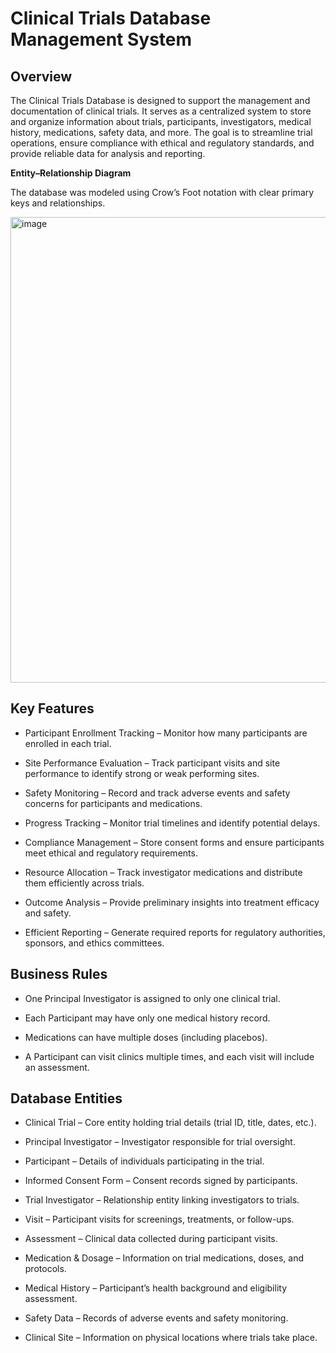# Clinical Trials Database Management System
## Overview

The Clinical Trials Database is designed to support the management and documentation of clinical trials. It serves as a centralized system to store and organize information about trials, participants, investigators, medical history, medications, safety data, and more. The goal is to streamline trial operations, ensure compliance with ethical and regulatory standards, and provide reliable data for analysis and reporting.

**Entity–Relationship Diagram**

The database was modeled using Crow’s Foot notation with clear primary keys and relationships.

<img width="1321" height="745" alt="image" src="https://github.com/user-attachments/assets/2629722b-e180-4444-93e1-0a4123ca5e45" />


## Key Features

- Participant Enrollment Tracking – Monitor how many participants are enrolled in each trial.

- Site Performance Evaluation – Track participant visits and site performance to identify strong or weak performing sites.

- Safety Monitoring – Record and track adverse events and safety concerns for participants and medications.

- Progress Tracking – Monitor trial timelines and identify potential delays.

- Compliance Management – Store consent forms and ensure participants meet ethical and regulatory requirements.

- Resource Allocation – Track investigator medications and distribute them efficiently across trials.

- Outcome Analysis – Provide preliminary insights into treatment efficacy and safety.

- Efficient Reporting – Generate required reports for regulatory authorities, sponsors, and ethics committees.

## Business Rules

- One Principal Investigator is assigned to only one clinical trial.

- Each Participant may have only one medical history record.

- Medications can have multiple doses (including placebos).

- A Participant can visit clinics multiple times, and each visit will include an assessment.

## Database Entities

- Clinical Trial – Core entity holding trial details (trial ID, title, dates, etc.).

- Principal Investigator – Investigator responsible for trial oversight.

- Participant – Details of individuals participating in the trial.

- Informed Consent Form – Consent records signed by participants.

- Trial Investigator – Relationship entity linking investigators to trials.

- Visit – Participant visits for screenings, treatments, or follow-ups.

- Assessment – Clinical data collected during participant visits.

- Medication & Dosage – Information on trial medications, doses, and protocols.

- Medical History – Participant’s health background and eligibility assessment.

- Safety Data – Records of adverse events and safety monitoring.

- Clinical Site – Information on physical locations where trials take place.
